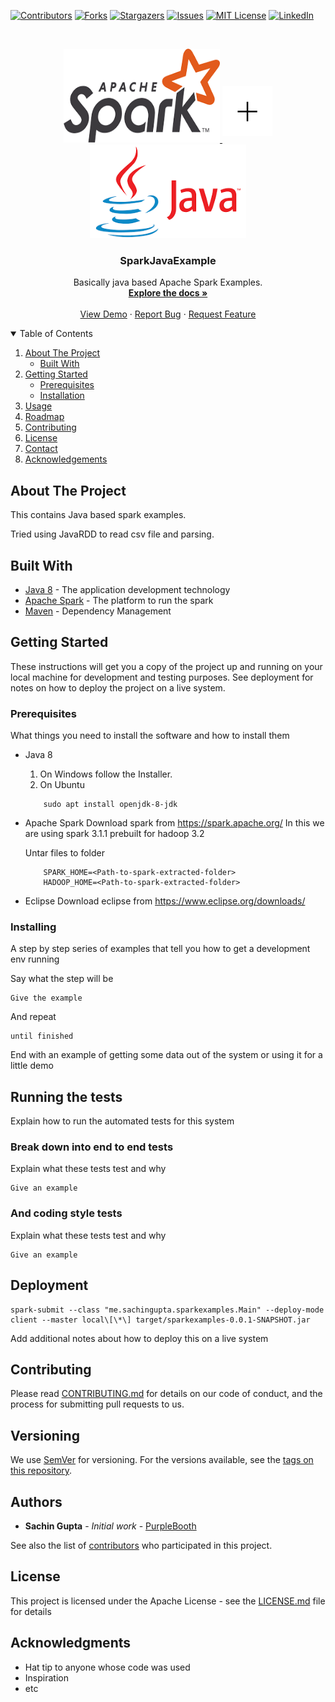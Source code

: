 <!-- PROJECT SHIELDS -->
<!--
*** I'm using markdown "reference style" links for readability.
*** Reference links are enclosed in brackets [ ] instead of parentheses ( ).
*** See the bottom of this document for the declaration of the reference variables
*** for contributors-url, forks-url, etc. This is an optional, concise syntax you may use.
*** https://www.markdownguide.org/basic-syntax/#reference-style-links
-->
[![Contributors][contributors-shield]][contributors-url]
[![Forks][forks-shield]][forks-url]
[![Stargazers][stars-shield]][stars-url]
[![Issues][issues-shield]][issues-url]
[![MIT License][license-shield]][license-url]
[![LinkedIn][linkedin-shield]][linkedin-url]

<!-- PROJECT LOGO -->
<br />
<p align="center">
  <a href="https://github.com/DevSachinGupta/SparkJavaExample" align="center">
    <img src="images/spark1.png" alt="Logo" width="250" height="150">
	<img src="images/plus.png" alt="Logo" width="80" height="80" style="margin-bottom: 2%;">
	<img src="images/java1.png" alt="Logo" width="250" height="150">
  </a>

  <h3 align="center">SparkJavaExample</h3>

  <p align="center">
    Basically java based Apache Spark Examples.
    <br />
    <a href="https://github.com/DevSachinGupta/SparkJavaExample"><strong>Explore the docs »</strong></a>
    <br />
    <br />
    <a href="https://github.com/DevSachinGupta/SparkJavaExample">View Demo</a>
    ·
    <a href="https://github.com/DevSachinGupta/SparkJavaExample/issues">Report Bug</a>
    ·
    <a href="https://github.com/DevSachinGupta/SparkJavaExample/issues">Request Feature</a>
  </p>
</p>

<!-- TABLE OF CONTENTS -->
<details open="open">
  <summary>Table of Contents</summary>
  <ol>
    <li>
      <a href="#about-the-project">About The Project</a>
      <ul>
        <li><a href="#built-with">Built With</a></li>
      </ul>
    </li>
    <li>
      <a href="#getting-started">Getting Started</a>
      <ul>
        <li><a href="#prerequisites">Prerequisites</a></li>
        <li><a href="#installation">Installation</a></li>
      </ul>
    </li>
    <li><a href="#usage">Usage</a></li>
    <li><a href="#roadmap">Roadmap</a></li>
    <li><a href="#contributing">Contributing</a></li>
    <li><a href="#license">License</a></li>
    <li><a href="#contact">Contact</a></li>
    <li><a href="#acknowledgements">Acknowledgements</a></li>
  </ol>
</details>


## About The Project

This contains Java based spark examples.

Tried using JavaRDD to read csv file and parsing.

## Built With

* [Java 8](https://www.oracle.com/in/java/technologies/javase/javase-jdk8-downloads.html) - The application development technology
* [Apache Spark](https://spark.apache.org/) - The platform to run the spark
* [Maven](https://maven.apache.org/) - Dependency Management


## Getting Started

These instructions will get you a copy of the project up and running on your local machine for development and testing purposes. See deployment for notes on how to deploy the project on a live system.


### Prerequisites

What things you need to install the software and how to install them

* Java 8
	1. On Windows follow the Installer.
	2. On Ubuntu
	```
		sudo apt install openjdk-8-jdk
	```
* Apache Spark
	Download spark from https://spark.apache.org/
		In this we are using spark 3.1.1 prebuilt for hadoop 3.2
	
	Untar files to folder
	```
		SPARK_HOME=<Path-to-spark-extracted-folder>
		HADOOP_HOME=<Path-to-spark-extracted-folder>
	```
* Eclipse
	Download eclipse from https://www.eclipse.org/downloads/


	
### Installing

A step by step series of examples that tell you how to get a development env running

Say what the step will be

```
Give the example
```

And repeat

```
until finished
```

End with an example of getting some data out of the system or using it for a little demo

## Running the tests

Explain how to run the automated tests for this system

### Break down into end to end tests

Explain what these tests test and why

```
Give an example
```

### And coding style tests

Explain what these tests test and why

```
Give an example
```

## Deployment

```
spark-submit --class "me.sachingupta.sparkexamples.Main" --deploy-mode client --master local\[\*\] target/sparkexamples-0.0.1-SNAPSHOT.jar
```

Add additional notes about how to deploy this on a live system


## Contributing

Please read [CONTRIBUTING.md](https://gist.github.com/PurpleBooth/b24679402957c63ec426) for details on our code of conduct, and the process for submitting pull requests to us.

## Versioning

We use [SemVer](http://semver.org/) for versioning. For the versions available, see the [tags on this repository](https://github.com/DevSachinGupta/SparkJavaExample/tags). 

## Authors

* **Sachin Gupta** - *Initial work* - [PurpleBooth](https://github.com/DevSachinGupta)

See also the list of [contributors](https://github.com/DevSachinGupta/SparkJavaExample/graphs/contributors) who participated in this project.

## License

This project is licensed under the Apache License - see the [LICENSE.md](LICENSE.md) file for details

## Acknowledgments

* Hat tip to anyone whose code was used
* Inspiration
* etc


<!-- MARKDOWN LINKS & IMAGES -->
<!-- https://www.markdownguide.org/basic-syntax/#reference-style-links -->
[contributors-shield]: https://img.shields.io/github/contributors/DevSachinGupta/SparkJavaExample.svg?style=for-the-badge
[contributors-url]: https://github.com/DevSachinGupta/SparkJavaExample/graphs/contributors
[forks-shield]: https://img.shields.io/github/forks/DevSachinGupta/SparkJavaExample.svg?style=for-the-badge
[forks-url]: https://github.com/DevSachinGupta/SparkJavaExample/network/members
[stars-shield]: https://img.shields.io/github/stars/DevSachinGupta/SparkJavaExample.svg?style=for-the-badge
[stars-url]: https://github.com/DevSachinGupta/SparkJavaExample/stargazers
[issues-shield]: https://img.shields.io/github/issues/DevSachinGupta/SparkJavaExample.svg?style=for-the-badge
[issues-url]: https://github.com/DevSachinGupta/SparkJavaExample/issues
[license-shield]: https://img.shields.io/github/license/DevSachinGupta/SparkJavaExample.svg?style=for-the-badge
[license-url]: https://github.com/DevSachinGupta/SparkJavaExample/blob/master/LICENSE.txt
[linkedin-shield]: https://img.shields.io/badge/-LinkedIn-black.svg?style=for-the-badge&logo=linkedin&colorB=555
[linkedin-url]: https://linkedin.com/in/DevSachinGupta
[product-screenshot]: images/screenshot.png